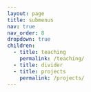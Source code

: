 ```yaml
---
layout: page
title: submenus
nav: true
nav_order: 8
dropdown: true
children:
  - title: teaching
    permalink: /teaching/
  - title: divider
  - title: projects
    permalink: /projects/
---
```

